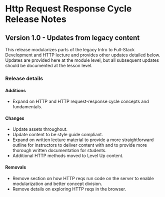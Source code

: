 <h1>
  <span class="headline">Http Request Response Cycle</span>
  <span class="subhead">Release Notes</span>
</h1>

## Version 1.0 - Updates from legacy content

This release modularizes parts of the legacy Intro to Full-Stack Development and HTTP lecture and provides other updates detailed below. Updates are provided here at the module level, but all subsequent updates should be documented at the lesson level.

### Release details

#### Additions

- Expand on HTTP and HTTP request-response cycle concepts and fundamentals.

#### Changes

- Update assets throughout.
- Update content to be style guide compliant.
- Expand on written lecture material to provide a more straightforward outline for instructors to deliver content with and to provide more thorough written documentation for students.
- Additional HTTP methods moved to Level Up content.

#### Removals

- Remove section on how HTTP reqs run code on the server to enable modularization and better concept division.
- Remove details on exploring HTTP reqs in the browser.
